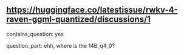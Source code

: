## https://huggingface.co/latestissue/rwkv-4-raven-ggml-quantized/discussions/1

contains_question: yes

question_part: ehh, where is the 14B_q4_0?
